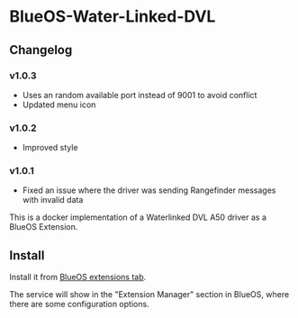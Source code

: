 # BlueOS-Water-Linked-DVL

## Changelog

### v1.0.3
 - Uses an random available port instead of 9001 to avoid conflict
 - Updated menu icon

### v1.0.2
 - Improved style

### v1.0.1
 - Fixed an issue where the driver was sending Rangefinder messages with invalid data

This is a docker implementation of a Waterlinked DVL A50 driver as a BlueOS Extension.

## Install

Install it from [BlueOS extensions tab](https://docs.bluerobotics.com/ardusub-zola/software/onboard/BlueOS-1.1/extensions/).

The service will show in the "Extension Manager" section in BlueOS, where there are some configuration options.
